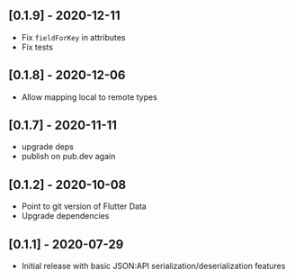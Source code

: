 ## [0.1.9] - 2020-12-11

 - Fix `fieldForKey` in attributes
 - Fix tests

## [0.1.8] - 2020-12-06

 - Allow mapping local to remote types

## [0.1.7] - 2020-11-11

 - upgrade deps
 - publish on pub.dev again

## [0.1.2] - 2020-10-08

 - Point to git version of Flutter Data
 - Upgrade dependencies

## [0.1.1] - 2020-07-29

 - Initial release with basic JSON:API serialization/deserialization features
